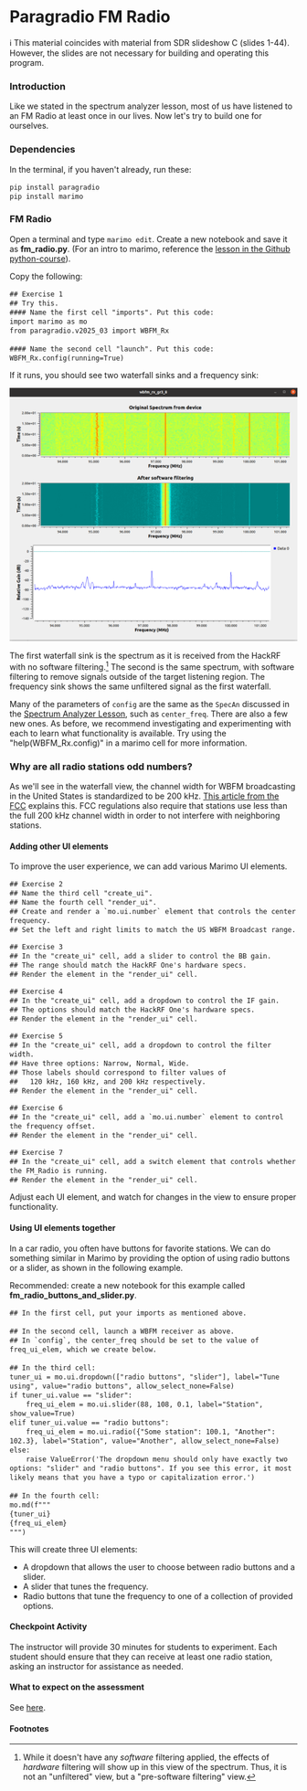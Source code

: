 # Paragradio FM Radio

ℹ️ This material coincides with material from SDR slideshow C (slides 1-44).  However, the slides are not necessary for building and operating this program.

### Introduction

Like we stated in the spectrum analyzer lesson, most of us have listened to an FM Radio at least once in our lives. Now let's try to build one for ourselves. 

### Dependencies

In the terminal, if you haven't already, run these:

```
pip install paragradio
pip install marimo
```

### FM Radio

Open a terminal and type `marimo edit`. Create a new notebook and save it as **fm_radio.py**. (For an intro to marimo, reference the [lesson in the Github python-course](https://github.com/python-can-define-radio/python-course/blob/main/classroom_activities/Ch02_Advanced/01_marimo.md)).

Copy the following:

```python3
## Exercise 1
## Try this.
#### Name the first cell "imports". Put this code:
import marimo as mo
from paragradio.v2025_03 import WBFM_Rx

#### Name the second cell "launch". Put this code:
WBFM_Rx.config(running=True)
```

If it runs, you should see two waterfall sinks and a frequency sink:

![WBFM_Rx.png](https://github.com/python-can-define-radio/sdr-course/blob/main/resources/assets/WBFM_Rx.png?raw=true)  

The first waterfall sink is the spectrum as it is received from the HackRF with no software filtering.[^1] The second is the same spectrum, with software filtering to remove signals outside of the target listening region. The frequency sink shows the same unfiltered signal as the first waterfall.

Many of the parameters of `config` are the same as the `SpecAn` discussed in the [Spectrum Analyzer Lesson](https://github.com/python-can-define-radio/sdr-course/blob/main/classroom_activities/Ch01_Diving_in_Headfirst/020_Spec_A_paragradio.md), such as `center_freq`. There are also a few new ones. As before, we recommend investigating and experimenting with each to learn what functionality is available. Try using the "help(WBFM_Rx.config)" in a marimo cell for more information.

### Why are all radio stations odd numbers?

As we'll see in the waterfall view, the channel width for WBFM broadcasting in the United States is standardized to be 200 kHz. [This article from the FCC](https://www.fcc.gov/media/radio/fm-frequencies-end-odd-decimal) explains this. FCC regulations also require that stations use less than the full 200 kHz channel width in order to not interfere with neighboring stations.

#### Adding other UI elements

To improve the user experience, we can add various Marimo UI elements.

```python3
## Exercise 2
## Name the third cell "create_ui". 
## Name the fourth cell "render_ui".
## Create and render a `mo.ui.number` element that controls the center frequency.
## Set the left and right limits to match the US WBFM Broadcast range.
```

```python3
## Exercise 3
## In the "create_ui" cell, add a slider to control the BB gain.
## The range should match the HackRF One's hardware specs.
## Render the element in the "render_ui" cell.
```

```python3
## Exercise 4
## In the "create_ui" cell, add a dropdown to control the IF gain. 
## The options should match the HackRF One's hardware specs.
## Render the element in the "render_ui" cell.
```

```python3
## Exercise 5
## In the "create_ui" cell, add a dropdown to control the filter width. 
## Have three options: Narrow, Normal, Wide.
## Those labels should correspond to filter values of
##   120 kHz, 160 kHz, and 200 kHz respectively.
## Render the element in the "render_ui" cell.
```

```python3
## Exercise 6
## In the "create_ui" cell, add a `mo.ui.number` element to control the frequency offset.
## Render the element in the "render_ui" cell.
```

```python3
## Exercise 7
## In the "create_ui" cell, add a switch element that controls whether the FM_Radio is running.
## Render the element in the "render_ui" cell.
```

<!-- ```python3
## Make a .... to control the squelch.
``` -->

Adjust each UI element, and watch for changes in the view to ensure proper functionality.

#### Using UI elements together

In a car radio, you often have buttons for favorite stations. We can do something similar in Marimo by providing the option of using radio buttons or a slider, as shown in the following example.

Recommended: create a new notebook for this example called **fm_radio_buttons_and_slider.py**.

```python3
## In the first cell, put your imports as mentioned above.

## In the second cell, launch a WBFM receiver as above.
## In `config`, the center_freq should be set to the value of freq_ui_elem, which we create below.

## In the third cell:
tuner_ui = mo.ui.dropdown(["radio buttons", "slider"], label="Tune using", value="radio buttons", allow_select_none=False)
if tuner_ui.value == "slider":
    freq_ui_elem = mo.ui.slider(88, 108, 0.1, label="Station", show_value=True)
elif tuner_ui.value == "radio buttons":
    freq_ui_elem = mo.ui.radio({"Some station": 100.1, "Another": 102.3}, label="Station", value="Another", allow_select_none=False)
else:
    raise ValueError('The dropdown menu should only have exactly two options: "slider" and "radio buttons". If you see this error, it most likely means that you have a typo or capitalization error.')

## In the fourth cell:
mo.md(f"""
{tuner_ui}  
{freq_ui_elem}
""")

```

This will create three UI elements:
- A dropdown that allows the user to choose between radio buttons and a slider.
- A slider that tunes the frequency.
- Radio buttons that tune the frequency to one of a collection of provided options.

#### Checkpoint Activity

The instructor will provide 30 minutes for students to experiment. Each student should ensure that they can receive at least one radio station, asking an instructor for assistance as needed.

#### What to expect on the assessment

See [here](https://github.com/python-can-define-radio/sdr-course/blob/main/classroom_activities/Ch01_Diving_in_Headfirst/020_Spec_A_paragradio.md#what-to-expect-on-the-assessment).

#### Footnotes

[^1]: While it doesn't have any _software_ filtering applied, the effects of _hardware_ filtering will show up in this view of the spectrum. Thus, it is not an "unfiltered" view, but a "pre-software filtering" view.

